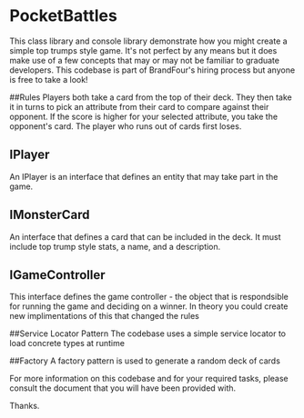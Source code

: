 # PocketBattles
This class library and console library demonstrate how you might create a simple top trumps style game. It's not perfect by any means but it does make use of a few concepts that may or may not be familiar to graduate developers.
This codebase is part of BrandFour's hiring process but anyone is free to take a look!

##Rules
Players both take a card from the top of their deck. They then take it in turns to pick an attribute from their card to compare against their opponent. If the score is higher for your selected attribute, you take the opponent's card. The player who runs out of cards first loses.


## IPlayer
An IPlayer is an interface that defines an entity that may take part in the game.

## IMonsterCard
An interface that defines a card that can be included in the deck. It must include top trump style stats, a name, and a description.

## IGameController
This interface defines the game controller - the object that is respondsible for running the game and deciding on a winner. In theory you could create new implimentations of 
this that changed the rules

##Service Locator Pattern
The codebase uses a simple service locator to load concrete types at runtime

##Factory
A factory pattern is used to generate a random deck of cards

For more information on this codebase and for your required tasks, please consult the document that you will have been provided with.

Thanks.